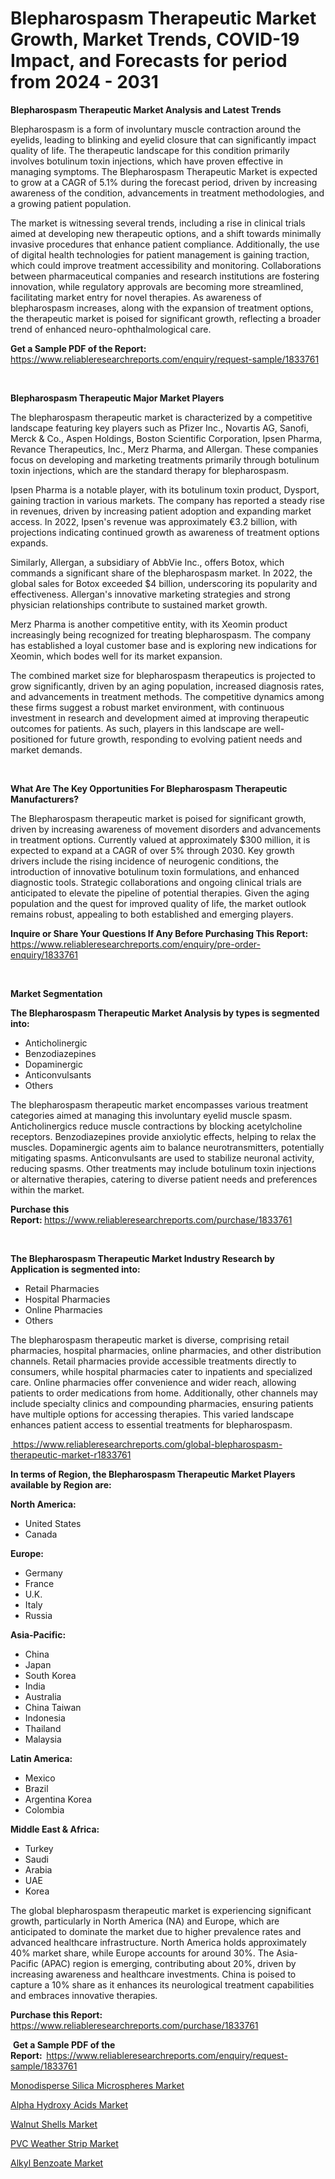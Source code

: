 <p><h1>Blepharospasm Therapeutic Market Growth, Market Trends, COVID-19 Impact, and Forecasts for period from 2024 - 2031</h1></p><p><strong>Blepharospasm Therapeutic Market Analysis and Latest Trends</strong></p>
<p><p>Blepharospasm is a form of involuntary muscle contraction around the eyelids, leading to blinking and eyelid closure that can significantly impact quality of life. The therapeutic landscape for this condition primarily involves botulinum toxin injections, which have proven effective in managing symptoms. The Blepharospasm Therapeutic Market is expected to grow at a CAGR of 5.1% during the forecast period, driven by increasing awareness of the condition, advancements in treatment methodologies, and a growing patient population.</p><p>The market is witnessing several trends, including a rise in clinical trials aimed at developing new therapeutic options, and a shift towards minimally invasive procedures that enhance patient compliance. Additionally, the use of digital health technologies for patient management is gaining traction, which could improve treatment accessibility and monitoring. Collaborations between pharmaceutical companies and research institutions are fostering innovation, while regulatory approvals are becoming more streamlined, facilitating market entry for novel therapies. As awareness of blepharospasm increases, along with the expansion of treatment options, the therapeutic market is poised for significant growth, reflecting a broader trend of enhanced neuro-ophthalmological care.</p></p>
<p><strong>Get a Sample PDF of the Report:&nbsp;</strong> <a href="https://www.reliableresearchreports.com/enquiry/request-sample/1833761?utm_campaign=1730&utm_medium=2&utm_source=Github&utm_content=ia&utm_term=17102024&utm_id=blepharospasm-therapeutic">https://www.reliableresearchreports.com/enquiry/request-sample/1833761</a></p>
<p>&nbsp;</p>
<p><strong>Blepharospasm Therapeutic Major Market Players</strong></p>
<p><p>The blepharospasm therapeutic market is characterized by a competitive landscape featuring key players such as Pfizer Inc., Novartis AG, Sanofi, Merck & Co., Aspen Holdings, Boston Scientific Corporation, Ipsen Pharma, Revance Therapeutics, Inc., Merz Pharma, and Allergan. These companies focus on developing and marketing treatments primarily through botulinum toxin injections, which are the standard therapy for blepharospasm.</p><p>Ipsen Pharma is a notable player, with its botulinum toxin product, Dysport, gaining traction in various markets. The company has reported a steady rise in revenues, driven by increasing patient adoption and expanding market access. In 2022, Ipsen's revenue was approximately €3.2 billion, with projections indicating continued growth as awareness of treatment options expands.</p><p>Similarly, Allergan, a subsidiary of AbbVie Inc., offers Botox, which commands a significant share of the blepharospasm market. In 2022, the global sales for Botox exceeded $4 billion, underscoring its popularity and effectiveness. Allergan's innovative marketing strategies and strong physician relationships contribute to sustained market growth.</p><p>Merz Pharma is another competitive entity, with its Xeomin product increasingly being recognized for treating blepharospasm. The company has established a loyal customer base and is exploring new indications for Xeomin, which bodes well for its market expansion.</p><p>The combined market size for blepharospasm therapeutics is projected to grow significantly, driven by an aging population, increased diagnosis rates, and advancements in treatment methods. The competitive dynamics among these firms suggest a robust market environment, with continuous investment in research and development aimed at improving therapeutic outcomes for patients. As such, players in this landscape are well-positioned for future growth, responding to evolving patient needs and market demands.</p></p>
<p>&nbsp;</p>
<p><strong>What Are The Key Opportunities For Blepharospasm Therapeutic Manufacturers?</strong></p>
<p><p>The Blepharospasm therapeutic market is poised for significant growth, driven by increasing awareness of movement disorders and advancements in treatment options. Currently valued at approximately $300 million, it is expected to expand at a CAGR of over 5% through 2030. Key growth drivers include the rising incidence of neurogenic conditions, the introduction of innovative botulinum toxin formulations, and enhanced diagnostic tools. Strategic collaborations and ongoing clinical trials are anticipated to elevate the pipeline of potential therapies. Given the aging population and the quest for improved quality of life, the market outlook remains robust, appealing to both established and emerging players.</p></p>
<p><strong>Inquire or Share Your Questions If Any Before Purchasing This Report:</strong> <a href="https://www.reliableresearchreports.com/enquiry/pre-order-enquiry/1833761?utm_campaign=1730&utm_medium=2&utm_source=Github&utm_content=ia&utm_term=17102024&utm_id=blepharospasm-therapeutic">https://www.reliableresearchreports.com/enquiry/pre-order-enquiry/1833761</a></p>
<p>&nbsp;</p>
<p><strong>Market Segmentation</strong></p>
<p><strong>The Blepharospasm Therapeutic Market Analysis by types is segmented into:</strong></p>
<p><ul><li>Anticholinergic</li><li>Benzodiazepines</li><li>Dopaminergic</li><li>Anticonvulsants</li><li>Others</li></ul></p>
<p><p>The blepharospasm therapeutic market encompasses various treatment categories aimed at managing this involuntary eyelid muscle spasm. Anticholinergics reduce muscle contractions by blocking acetylcholine receptors. Benzodiazepines provide anxiolytic effects, helping to relax the muscles. Dopaminergic agents aim to balance neurotransmitters, potentially mitigating spasms. Anticonvulsants are used to stabilize neuronal activity, reducing spasms. Other treatments may include botulinum toxin injections or alternative therapies, catering to diverse patient needs and preferences within the market.</p></p>
<p><strong>Purchase this Report:&nbsp;</strong><a href="https://www.reliableresearchreports.com/purchase/1833761?utm_campaign=1730&utm_medium=2&utm_source=Github&utm_content=ia&utm_term=17102024&utm_id=blepharospasm-therapeutic">https://www.reliableresearchreports.com/purchase/1833761</a></p>
<p>&nbsp;</p>
<p><strong>The Blepharospasm Therapeutic Market Industry Research by Application is segmented into:</strong></p>
<p><ul><li>Retail Pharmacies</li><li>Hospital Pharmacies</li><li>Online Pharmacies</li><li>Others</li></ul></p>
<p><p>The blepharospasm therapeutic market is diverse, comprising retail pharmacies, hospital pharmacies, online pharmacies, and other distribution channels. Retail pharmacies provide accessible treatments directly to consumers, while hospital pharmacies cater to inpatients and specialized care. Online pharmacies offer convenience and wider reach, allowing patients to order medications from home. Additionally, other channels may include specialty clinics and compounding pharmacies, ensuring patients have multiple options for accessing therapies. This varied landscape enhances patient access to essential treatments for blepharospasm.</p></p>
<p><a href="https://www.reliableresearchreports.com/global-blepharospasm-therapeutic-market-r1833761?utm_campaign=1730&utm_medium=2&utm_source=Github&utm_content=ia&utm_term=17102024&utm_id=blepharospasm-therapeutic">&nbsp;https://www.reliableresearchreports.com/global-blepharospasm-therapeutic-market-r1833761</a></p>
<p><strong>In terms of Region, the Blepharospasm Therapeutic Market Players available by Region are:</strong></p>
<p>
    <p> <strong> North America: </strong>
        <ul>
            <li>United States</li>
            <li>Canada</li>
        </ul>
        </p> 
    <p> <strong> Europe: </strong>
        <ul>
            <li>Germany</li>
            <li>France</li>
            <li>U.K.</li>
            <li>Italy</li>
            <li>Russia</li>
        </ul>
        </p> 
    <p> <strong> Asia-Pacific: </strong>
        <ul>
            <li>China</li>
            <li>Japan</li>
            <li>South Korea</li>
            <li>India</li>
            <li>Australia</li>
            <li>China Taiwan</li>
            <li>Indonesia</li>
            <li>Thailand</li>
            <li>Malaysia</li>
        </ul>
        </p> 
    <p> <strong> Latin America: </strong>
        <ul>
            <li>Mexico</li>
            <li>Brazil</li>
            <li>Argentina Korea</li>
            <li>Colombia</li>
        </ul>
        </p> 
    <p> <strong> Middle East & Africa: </strong>
        <ul>
            <li>Turkey</li>
            <li>Saudi</li>
            <li>Arabia</li>
            <li>UAE</li>
            <li>Korea</li>
        </ul>
    </p>
    </p>
<p><p>The global blepharospasm therapeutic market is experiencing significant growth, particularly in North America (NA) and Europe, which are anticipated to dominate the market due to higher prevalence rates and advanced healthcare infrastructure. North America holds approximately 40% market share, while Europe accounts for around 30%. The Asia-Pacific (APAC) region is emerging, contributing about 20%, driven by increasing awareness and healthcare investments. China is poised to capture a 10% share as it enhances its neurological treatment capabilities and embraces innovative therapies.</p></p>
<p><strong>Purchase this Report: </strong><a href="https://www.reliableresearchreports.com/purchase/1833761?utm_campaign=1730&utm_medium=2&utm_source=Github&utm_content=ia&utm_term=17102024&utm_id=blepharospasm-therapeutic">https://www.reliableresearchreports.com/purchase/1833761</a></p>
<p>&nbsp;<strong>Get a Sample PDF of the Report:&nbsp;&nbsp;</strong><a href="https://www.reliableresearchreports.com/enquiry/request-sample/1833761?utm_campaign=1730&utm_medium=2&utm_source=Github&utm_content=ia&utm_term=17102024&utm_id=blepharospasm-therapeutic">https://www.reliableresearchreports.com/enquiry/request-sample/1833761</a></p>
<p><strong></strong></p>
<p><p><a href="https://www.linkedin.com/pulse/monodisperse-silica-microspheres-market-penetration-pngwc?utm_campaign=1730&utm_medium=2&utm_source=Github&utm_content=ia&utm_term=17102024&utm_id=blepharospasm-therapeutic">Monodisperse Silica Microspheres Market</a></p><p><a href="https://www.linkedin.com/pulse/investment-opportunities-alpha-hydroxy-acids-sector-risk-lxohc?utm_campaign=1730&utm_medium=2&utm_source=Github&utm_content=ia&utm_term=17102024&utm_id=blepharospasm-therapeutic">Alpha Hydroxy Acids Market</a></p><p><a href="https://www.linkedin.com/pulse/insights-walnut-shells-market-players-size-geographical-regions-oxasc?utm_campaign=1730&utm_medium=2&utm_source=Github&utm_content=ia&utm_term=17102024&utm_id=blepharospasm-therapeutic">Walnut Shells Market</a></p><p><a href="https://www.linkedin.com/pulse/exploring-pvc-weather-strip-market-dynamics-global-trends-3yxie?utm_campaign=1730&utm_medium=2&utm_source=Github&utm_content=ia&utm_term=17102024&utm_id=blepharospasm-therapeutic">PVC Weather Strip Market</a></p><p><a href="https://www.linkedin.com/pulse/alkyl-benzoate-market-report-product-type-end-use-application-wix3c?utm_campaign=1730&utm_medium=2&utm_source=Github&utm_content=ia&utm_term=17102024&utm_id=blepharospasm-therapeutic">Alkyl Benzoate Market</a></p></p>